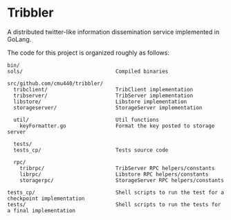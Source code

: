 Tribbler
============

 A distributed twitter-like information dissemination service implemented in GoLang.

The code for this project is organized roughly as follows:

```
bin/                               
sols/                              Compiled binaries

src/github.com/cmu440/tribbler/
  tribclient/                      TribClient implementation
  tribserver/                      TribServer implementation
  libstore/                        Libstore implementation
  storageserver/                   StorageServer implementation

  util/                            Util functions
    keyFormatter.go                Format the key posted to storage server

  tests/                               
  tests_cp/                        Tests source code

  rpc/
    tribrpc/                       TribServer RPC helpers/constants
    librpc/                        Libstore RPC helpers/constants
    storagerpc/                    StorageServer RPC helpers/constants

tests_cp/                          Shell scripts to run the test for a checkpoint implementation
tests/                             Shell scripts to run the tests for a final implementation
```
